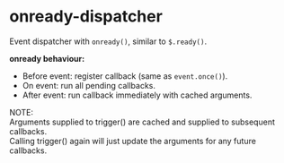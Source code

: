 onready-dispatcher
=======================

Event dispatcher with `onready()`, similar to `$.ready()`.

**onready behaviour:**  
- Before event: register callback (same as `event.once()`).  
- On event: run all pending callbacks.  
- After event: run callback immediately with cached arguments.  

NOTE:  
Arguments supplied to trigger() are cached and supplied to subsequent callbacks.  
Calling trigger() again will just update the arguments for any future callbacks.  
